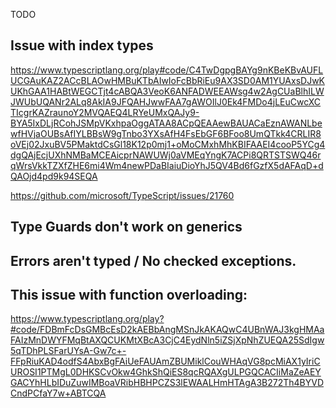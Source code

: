 TODO

## Issue with index types

https://www.typescriptlang.org/play#code/C4TwDgpgBAYg9nKBeKBvAUFLUCGAuKAZ2ACcBLAOwHMBuKTbAIwIoFcBbRiEu9AX3SD0AM1YUAxsDJwKUKhGAA1HABtWEGCTjt4cABQA3VeoK6ANFADWEEAWsg4w2AgCUaBlhILWJWUbUQANr2ALq8AkIA9JFQAHJwwFAA7gAWOIlJ0Ek4FMDo4jLEuCwcXCTIcgrKAZraunoY2MVQAEQ4LRYeUMxQAJy9-BYA5IxDLjRCohJSMpVKxhpaOggATAA8ACpQEAAewBAUACaEznAWANLbewfHVjaOUBsAfIYLBBsW9gTnbo3YXsAfH4FsEbGF6BFoo8UmQTkk4CRLIR8oVEj02JxuBV5PMaktdCsGl18K12p0mj1+oMoCMxhMhKBIFAAEI4cooP5YCg4dgQAjEcjUXhNMBaMCEAicprNAWUWj0aVMEqYngK7ACPi8QRTSTSWQ46rqWrsVkkTZXfZHE6mi4Wm4newPDaBIaiuDioYhJ5QV4Bd6fGzfX5dAFAqD+dQAOjd4pd9k94SEQA

https://github.com/microsoft/TypeScript/issues/21760


## Type Guards don't work on generics 

## Errors aren't typed / No checked exceptions. 



## This issue with function overloading: 

https://www.typescriptlang.org/play?#code/FDBmFcDsGMBcEsD2kAEBbAngMSnJkAKAQwC4UBnWAJ3kgHMAaFAIzMnDWYFMqBtAXQCUKMtXBcA3CjC4EydNln5iZSjXpNhZUEQA25SdIgw5qTDhPLSFarUYsA-Gw7c+-FFpRiuKAD4odfS4AbxBgFAiUeFAUAmZBUMiklCouWHAqVG8pcMiAX1yIriCUROSI1PTMgL0DHKSCvOkw4GhkShQiES8qcRQAXgULPGQCACIiMaZeAEYGACYhHLbIDuZuwIMBoaVRibHBHPCZS3lEWAALHmHTAgA3B272Th4BYVDCndPCfaY7w+ABTCQA


